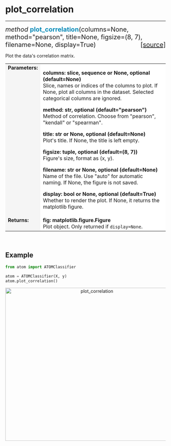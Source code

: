 # plot_correlation
------------------

<div style="font-size:20px">
<em>method</em> <strong style="color:#008AB8">plot_correlation</strong>(columns=None,
method="pearson", title=None, figsize=(8, 7), filename=None, display=True)
<span style="float:right">
<a href="https://github.com/tvdboom/ATOM/blob/master/atom/plots.py#L3375">[source]</a>
</span>
</div>

Plot the data's correlation matrix.

<table style="font-size:16px">
<tr>
<td width="20%" style="vertical-align:top; background:#F5F5F5;"><strong>Parameters:</strong></td>
<td width="80%" style="background:white;">
<p>
<strong>columns: slice, sequence or None, optional (default=None)</strong><br>
Slice, names or indices of the columns to plot. If None,
plot all columns in the dataset. Selected categorical
columns are ignored.
</p>
<p>
<strong>method: str, optional (default="pearson")</strong><br>
Method of correlation. Choose from "pearson", "kendall" or "spearman".
</p>
<p>
<strong>title: str or None, optional (default=None)</strong><br>
Plot's title. If None, the title is left empty.
</p>
<p>
<strong>figsize: tuple, optional (default=(8, 7))</strong><br>
Figure's size, format as (x, y).
</p>
<p>
<strong>filename: str or None, optional (default=None)</strong><br>
Name of the file. Use "auto" for automatic naming.
If None, the figure is not saved.
</p>
<p>
<strong>display: bool or None, optional (default=True)</strong><br>
Whether to render the plot. If None, it returns the matplotlib figure.
</p>
</td>
</tr>
<tr>
<td width="20%" style="vertical-align:top; background:#F5F5F5;"><strong>Returns:</strong></td>
<td width="80%" style="background:white;">
<strong>fig: matplotlib.figure.Figure</strong><br>
Plot object. Only returned if <code>display=None</code>.
</td>
</tr>
</table>
<br />



## Example

```python
from atom import ATOMClassifier

atom = ATOMClassifier(X, y)
atom.plot_correlation()
```
<div align="center">
    <img src="../../../img/plots/plot_correlation.png" alt="plot_correlation" width="560" height="480"/>
</div>
